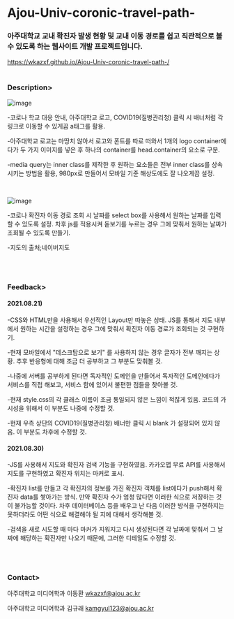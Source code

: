 # Ajou-Univ-coronic-travel-path-

<h3>아주대학교 교내 확진자 발생 현황 및 교내 이동 경로를 쉽고 직관적으로 볼 수 있도록 하는 웹사이트 개발 프로젝트입니다.</h3>

https://wkazxf.github.io/Ajou-Univ-coronic-travel-path-/
<br><br>
<h3>Description></h3>


![image](https://user-images.githubusercontent.com/84431962/130308606-73989357-80bb-44b8-9867-bc9cd5ace276.png)

-코로나 학교 대응 안내, 아주대학교 로고, COVID19(질병관리청) 클릭 시 배너처럼 각 링크로 이동할 수 있게끔 a태그를 활용.

-아주대학교 로고는 마땅치 않아서 로고와 폰트를 따로 떠와서 1개의 logo container에다가 두 가지 이미지를 넣은 후 하나의 container를 head.container의 요소로 구분.

-media query는 inner class를 제작한 후 원하는 요소들은 전부 inner class를 상속시키는 방법을 활용, 980px로 만들어서 모바일 기준 해상도에도 잘 나오게끔 설정.

<br>

![image](https://user-images.githubusercontent.com/84431962/130308609-14b518e5-b8fd-4744-a17d-c91cf29c0594.png)

-코로나 확진자 이동 경로 조회 시 날짜를 select box를 사용해서 원하는 날짜를 입력할 수 있도록 설정. 차후 js를 적용시켜 돋보기를 누르는 경우 그에 맞춰서 원하는 날짜가 조회될 수 있도록 만들기.

-지도의 출처;네이버지도
 
 <br><br>
 
<h3>Feedback></h3>


<h4>2021.08.21)</h4> 
-CSS와 HTML만을 사용해서 우선적인 Layout만 따놓은 상태. JS를 통해서 지도 내부에서 원하는 시간을 설정하는 경우 그에 맞춰서 확진자 이동 경로가 조회되는 것 구현하기.

-현재 모바일에서 "데스크탑으로 보기" 를 사용하지 않는 경우 글자가 전부 깨지는 상황. 추후 반응형에 대해 조금 더 공부하고 그 부분도 맞춰볼 것.

-나중에 서버를 공부하게 된다면 독자적인 도메인을 만들어서 독자적인 도메인에다가 서비스를 직접 해보고, 서비스 함에 있어서 불편한 점들을 찾아볼 것.

-현재 style.css의 각 클래스 이름이 조금 통일되지 않은 느낌이 적잖게 있음. 코드의 가시성을 위해서 이 부분도 나중에 수정할 것.

-현재 우측 상단의 COVID19(질병관리청) 배너만 클릭 시 blank 가 설정되어 있지 않음. 이 부분도 차후에 수정할 것.
<br>
<h4>2021.08.30)</h4>
-JS를 사용해서 지도와 확진자 검색 기능을 구현하였음. 카카오맵 무료 API를 사용해서 지도를 구현하였고 확진자 위치는 마커로 표시.

-확진자 list를 만들고 각 확진자의 정보를 가진 확진자 객체를 list에다가 push해서 확진자 data를 쌓아가는 방식. 만약 확진자 수가 엄청 많다면 이러한 식으로 저장하는 것이 불가능할 것이다. 차후 데이터베이스 등을 배우고 난 다음 이러한 방식을 구현하지는 못하더라도 어떤 식으로 해결해야 될 지에 대해서 생각해볼 것.

-검색을 새로 시도할 때 마다 마커가 지워지고 다시 생성된다면 각 날짜에 맞춰서 그 날짜에 해당하는 확진자만 나오기 때문에, 그러한 디테일도 수정할 것.
 
 <br><br>
 
<h3>Contact></h3>

아주대학교 미디어학과 이동환 wkazxf@ajou.ac.kr 

아주대학교 미디어학과 김규래 kamgyul123@ajou.ac.kr
